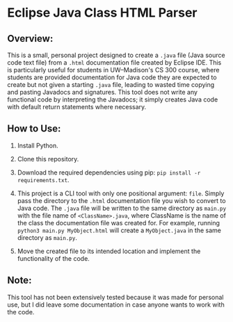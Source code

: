 # Eclipse Java Class HTML Parser

## Overview:
This is a small, personal project designed to create a `.java` file (Java source code text file) from a `.html` documentation file created by Eclipse IDE. This is particularly useful for students in UW–Madison's CS 300 course, where students are provided documentation for Java code they are expected to create but not given a starting `.java` file, leading to wasted time copying and pasting Javadocs and signatures. This tool does not write any functional code by interpreting the Javadocs; it simply creates Java code with default return statements where necessary.

## How to Use:
1. Install Python.

2. Clone this repository.

3. Download the required dependencies using pip: `pip install -r requirements.txt`.

4. This project is a CLI tool with only one positional argument: `file`. Simply pass the directory to the `.html` documentation file you wish to convert to Java code. The `.java` file will be written to the same directory as `main.py` with the file name of `<ClassName>.java`, where ClassName is the name of the class the documentation file was created for. For example, running `python3 main.py MyObject.html` will create a `MyObject.java` in the same directory as `main.py`.

5. Move the created file to its intended location and implement the functionality of the code.

## Note:
This tool has not been extensively tested because it was made for personal use, but I did leave some documentation in case anyone wants to work with the code.